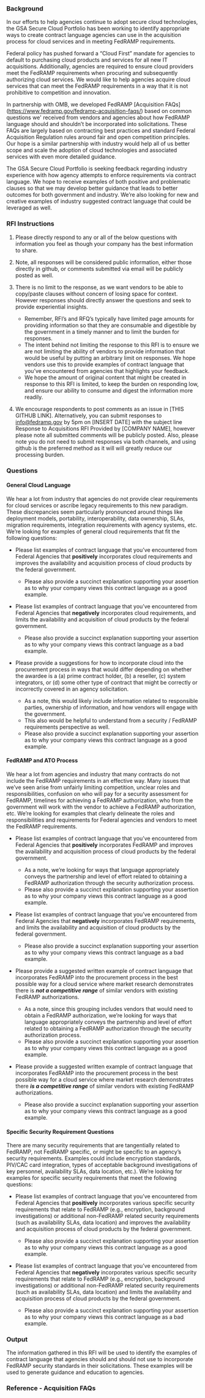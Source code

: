 ### Background
In our efforts to help agencies continue to adopt secure cloud technologies, the GSA Secure Cloud Portfolio has been working to identify appropriate ways to create contract language agencies can use in the acquisition process for cloud services and in meeting FedRAMP requirements.

Federal policy has pushed forward a “Cloud First” mandate for agencies to default to purchasing cloud products and services for all new IT acquisitions. Additionally, agencies are required to ensure cloud providers meet the FedRAMP requirements when procuring and subsequently authorizing cloud services. We would like to help agencies acquire cloud services that can meet the FedRAMP requirements in a way that it is not prohibitive to competition and innovation.

In partnership with OMB, we developed FedRAMP [Acquisition FAQs] (https://www.fedramp.gov/fedramp-acquisition-faqs/) based on common questions we' received from vendors and agencies about how FedRAMP language should and shouldn’t be incorporated into solicitations. These FAQs are largely based on contracting best practices and standard Federal Acquisition Regulation rules around fair and open competition principles. Our hope is a similar partnership with industry would help all of us better scope and scale the adoption of cloud technologies and associated services with even more detailed guidance.

The GSA Secure Cloud Portfolio is seeking feedback regarding industry experience with how agency attempts to enforce requirements via contract language. We hope to receive examples of both positive and problematic clauses so that we may develop better guidance that leads to better outcomes for both government and industry. We’re also looking for new and creative examples of industry suggested contract language that could be leveraged as well.

### RFI Instructions
1. Please directly respond to any or all of the below questions with information you feel as though your company has the best information to share.

2. Note, all responses will be considered public information, either those directly in github, or comments submitted via email will be publicly posted as well.

3. There is no limit to the response, as we want vendors to be able to copy/paste clauses without concern of losing space for context. However responses should directly answer the questions and seek to provide experiential insights. 
   * Remember, RFI’s and RFQ’s typically have limited page amounts for providing information so that they are consumable and digestible by the government in a timely manner and to limit the burden for responses. 
   * The intent behind not limiting the response to this RFI is to ensure we are not limiting the ability of vendors to provide information that would be useful by putting an arbitrary limit on responses. We hope vendors use this to provide examples of contract language that you’ve encountered from agencies that highlights your feedback.
   * We hope the amount of original content that might be created in response to this RFI is limited, to keep the burden on responding low, and ensure our ability to consume and digest the information more readily. 
   
4. We encourage respondents to post comments as an issue in [THIS GITHUB LINK]. Alternatively, you can submit responses to info@fedramp.gov by 5pm on [INSERT DATE] with the subject line Response to Acquisitions RFI Provided by [COMPANY NAME], however please note all submitted comments will be publicly posted. Also, please note you do not need to submit responses via both channels, and using github is the preferred method as it will will greatly reduce our processing burden.

### Questions
#### General Cloud Language
We hear a lot from industry that agencies do not provide clear requirements for cloud services or ascribe legacy requirements to this new paradigm. These discrepancies seem particularly pronounced around things like deployment models, portability, interoperability, data ownership, SLAs, migration requirements, integration requirements with agency systems, etc. We’re looking for examples of general cloud requirements that fit the following questions: 
* Please list examples of contract language that you’ve encountered from Federal Agencies that **positively** incorporates cloud requirements and improves the availability and acquisition process of cloud products by the federal government. 
    * Please also provide a succinct explanation supporting your assertion as to why your company views this contract language as a good example.
    
* Please list examples of contract language that you’ve encountered from Federal Agencies that **negatively** incorporates cloud requirements, and limits the availability and acquisition of cloud products by the federal government. 
    * Please also provide a succinct explanation supporting your assertion as to why your company views this contract language as a bad example.
    
* Please provide a suggestions for how to incorporate cloud into the procurement process in ways that would differ depending on whether the awardee is a (a) prime contract holder, (b) a reseller, (c) system integrators, or (d) some other type of contract that might be correctly or incorrectly covered in an agency solicitation.
    * As a note, this would likely include information related to responsible parties, ownership of information, and how vendors will engage with the government.
    * This also would be helpful to understand from a security / FedRAMP requirements perspective as well.
    * Please also provide a succinct explanation supporting your assertion as to why your company views this contract language as a good example.

#### FedRAMP and ATO Process
We hear a lot from agencies and industry that many contracts do not include the FedRAMP requirements in an effective way. Many issues that we’ve seen arise from unfairly limiting competition, unclear roles and responsibilities, confusion on who will pay for a security assessment for FedRAMP, timelines for achieving a FedRAMP authorization, who from the government will work with the vendor to achieve a FedRAMP authorization, etc. We’re looking for examples that clearly delineate the roles and responsibilities and requirements for Federal agencies and vendors to meet the FedRAMP requirements.
* Please list examples of contract language that you’ve encountered from Federal Agencies that **positively** incorporates FedRAMP and improves the availability and acquisition process of cloud products by the federal government. 
    * As a note, we’re looking for ways that language appropriately conveys the partnership and level of effort related to obtaining a FedRAMP authorization through the security authorization process.
    * Please also provide a succinct explanation supporting your assertion as to why your company views this contract language as a good example.
    
* Please list examples of contract language that you’ve encountered from Federal Agencies that **negatively** incorporates FedRAMP requirements, and limits the availability and acquisition of cloud products by the federal government. 
    * Please also provide a succinct explanation supporting your assertion as to why your company views this contract language as a bad example.
    
* Please provide a suggested written example of contract language that incorporates FedRAMP into the procurement process in the best possible way for a cloud service where market research demonstrates there is **_not a competitive range_** of similar vendors with existing FedRAMP authorizations.
    * As a note, since this grouping includes vendors that would need to obtain a FedRAMP authorization, we’re looking for ways that language appropriately conveys the partnership and level of effort related to obtaining a FedRAMP authorization through the security authorization process.
    * Please also provide a succinct explanation supporting your assertion as to why your company views this contract language as a good example. 
    
* Please provide a suggested written example of contract language that incorporates FedRAMP into the procurement process in the best possible way for a cloud service where market research demonstrates there **_is a competitive range_** of similar vendors with existing FedRAMP authorizations.
    * Please also provide a succinct explanation supporting your assertion as to why your company views this contract language as a good example. 

#### Specific Security Requirement Questions
There are many security requirements that are tangentially related to FedRAMP, not FedRAMP specific, or might be specific to an agency’s security requirements. Examples could include encryption standards, PIV/CAC card integration, types of acceptable background investigations of key personnel, availability SLAs, data location, etc.). We’re looking for examples for specific security requirements that meet the following questions:
* Please list examples of contract language that you’ve encountered from Federal Agencies that **positively** incorporates various specific security requirements that relate to FedRAMP (e.g., encryption, background investigations) or additional non-FedRAMP related security requirements (such as availability SLAs, data location) and improves the availability and acquisition process of cloud products by the federal government.
    * Please also provide a succinct explanation supporting your assertion as to why your company views this contract language as a good example.
    
* Please list examples of contract language that you’ve encountered from Federal Agencies that **negatively** incorporates various specific security requirements that relate to FedRAMP (e.g., encryption, background investigations) or additional non-FedRAMP related security requirements (such as availability SLAs, data location) and limits the availability and acquisition process of cloud products by the federal government.
    * Please also provide a succinct explanation supporting your assertion as to why your company views this contract language as a bad example.
    
### Output
The information gathered in this RFI will be used to identify the examples of contract language that agencies should and should not use to incorporate FedRAMP security standards in their solicitations. These examples will be used to generate guidance and education to agencies.

### Reference - Acquisition FAQs
